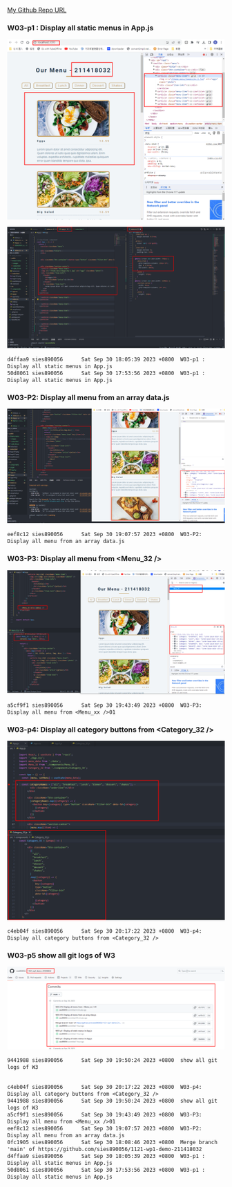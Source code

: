 [My Github Repo URL](https://github.com/sies890056/1121-wp1-demo-211418032/tree/main)
### W03-p1 : Display all static menus in App.js

![](w03-p01-1.png)

![](w03-p01-2.png)

```
d4ffaa9 sies890056      Sat Sep 30 18:05:39 2023 +0800  W03-p1 : Display all static menus in App.js
50d8061 sies890056      Sat Sep 30 17:53:56 2023 +0800  W03-p1 : Display all static menus in App.js

```
###  W03-P2: Display all menu from an array data.js

![](w03-p2.png)

```
eef8c12 sies890056      Sat Sep 30 19:07:57 2023 +0800  W03-P2: Display all menu from an array data.js
```
### W03-P3: Display all menu from <Menu_32 />

![](w03-p3.png)

```
a5cf9f1 sies890056      Sat Sep 30 19:43:49 2023 +0800  W03-P3: Display all menu from <Menu_xx />01
```

### W03-p4: Display all category buttons from <Category_32 />

![](w03-p4.png)
```
c4eb04f sies890056      Sat Sep 30 20:17:22 2023 +0800  W03-p4: Display all category buttons from <Category_32 />
```

### W03-p5 show all git logs of W3

![](w03-p5.png)
```
9441988 sies890056      Sat Sep 30 19:50:24 2023 +0800  show all git logs of W3
```

```

c4eb04f sies890056      Sat Sep 30 20:17:22 2023 +0800  W03-p4: Display all category buttons from <Category_32 />
9441988 sies890056      Sat Sep 30 19:50:24 2023 +0800  show all git logs of W3
a5cf9f1 sies890056      Sat Sep 30 19:43:49 2023 +0800  W03-P3: Display all menu from <Menu_xx />01
eef8c12 sies890056      Sat Sep 30 19:07:57 2023 +0800  W03-P2: Display all menu from an array data.js
0fc1905 sies890056      Sat Sep 30 18:08:46 2023 +0800  Merge branch 'main' of https://github.com/sies890056/1121-wp1-demo-211418032
d4ffaa9 sies890056      Sat Sep 30 18:05:39 2023 +0800  W03-p1 : Display all static menus in App.js
50d8061 sies890056      Sat Sep 30 17:53:56 2023 +0800  W03-p1 : Display all static menus in App.js
```